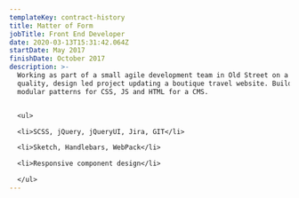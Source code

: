 ```yaml
---
templateKey: contract-history
title: Matter of Form
jobTitle: Front End Developer
date: 2020-03-13T15:31:42.064Z
startDate: May 2017
finishDate: October 2017
description: >-
  Working as part of a small agile development team in Old Street on a high
  quality, design led project updating a boutique travel website. Building on
  modular patterns for CSS, JS and HTML for a CMS.


  <ul>

  <li>SCSS, jQuery, jQueryUI, Jira, GIT</li>

  <li>Sketch, Handlebars, WebPack</li>

  <li>Responsive component design</li>

  </ul>
---
```


